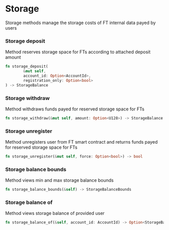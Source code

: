 # Storage

Storage methods manage the storage costs of FT internal data payed by users

### Storage deposit

Method reserves storage space for FTs according to attached deposit amount

```rust
fn storage_deposit(
        &mut self,
        account_id: Option<AccountId>,
        registration_only: Option<bool>
) -> StorageBalance
```

### Storage withdraw

Method withdraws funds payed for reserved storage space for FTs

```rust
fn storage_withdraw(&mut self, amount: Option<U128>) -> StorageBalance
```

### Storage unregister

Method unregisters user from FT smart contract and returns funds payed for reserved storage space for FTs

```rust
fn storage_unregister(&mut self, force: Option<bool>) -> bool
```

### Storage balance bounds

Method views min and max storage balance bounds

```rust
fn storage_balance_bounds(&self) -> StorageBalanceBounds
```

### Storage balance of

Method views storage balance of provided user

```rust
fn storage_balance_of(&self, account_id: AccountId) -> Option<StorageBalance>
```
